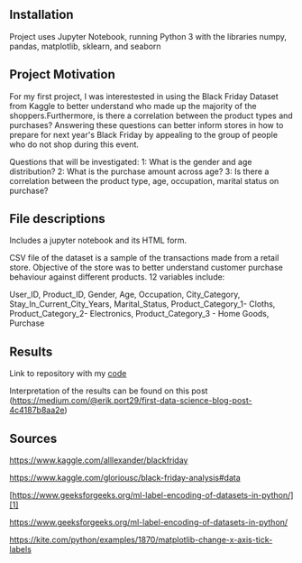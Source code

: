 ## Installation
Project uses Jupyter Notebook, running Python 3 with the libraries numpy, pandas, matplotlib, sklearn, and seaborn
## Project Motivation

For my first project, I was interestested in using the Black Friday Dataset from Kaggle to better understand who made up  the majority of the shoppers.Furthermore, is there a correlation between the product types and purchases? Answering these questions can better inform stores in how to prepare for next year's Black Friday by appealing to the group of people who do not shop during this event. 

Questions that will be investigated:
1: What is the gender and age distribution?
2: What is the purchase amount across age?
3: Is there a correlation between the product type, age, occupation, marital status on purchase?

## File descriptions
Includes a jupyter notebook and its HTML form.

CSV file of the dataset is a sample of the transactions made from a retail store. Objective of the store  was to better understand customer purchase behaviour against different products. 
12 variables include:

User_ID, 
Product_ID, 
Gender, 
Age, 
Occupation, 
City_Category, 
Stay_In_Current_City_Years, 
Marital_Status, 
Product_Category_1- Cloths, 
Product_Category_2- Electronics, 
Product_Category_3 - Home Goods, 
Purchase 





## Results
Link to repository with my [code](https://github.com/eport29/Udacity-project-1)

Interpretation of the results can be found on this post (https://medium.com/@erik.port29/first-data-science-blog-post-4c4187b8aa2e)


## Sources
https://www.kaggle.com/alllexander/blackfriday

https://www.kaggle.com/gloriousc/black-friday-analysis#data

[https://www.geeksforgeeks.org/ml-label-encoding-of-datasets-in-python/][1]

https://www.geeksforgeeks.org/ml-label-encoding-of-datasets-in-python/

https://kite.com/python/examples/1870/matplotlib-change-x-axis-tick-labels

